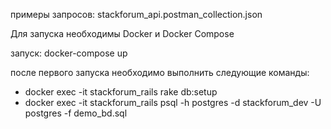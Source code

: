 примеры запросов: stackforum_api.postman_collection.json

Для запуска необходимы Docker и Docker Compose

запуск: docker-compose up

после первого запуска необходимо выполнить следующие команды:

- docker exec -it stackforum_rails rake db:setup
- docker exec -it stackforum_rails psql -h postgres -d stackforum_dev -U postgres -f demo_bd.sql